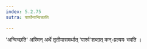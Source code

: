 ```yaml
---
index: 5.2.75
sutra: पार्श्वेनान्विच्छति

---
```

'अन्विच्छति' अस्मिन् अर्थे तृतीयासमर्थात् 'पार्श्व'शब्दात् कन्-प्रत्ययः भवति । 